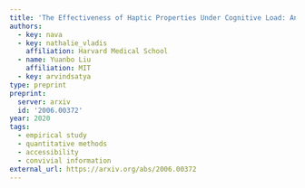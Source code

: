 ```yaml
---
title: 'The Effectiveness of Haptic Properties Under Cognitive Load: An Exploratory Study'
authors:
  - key: nava
  - key: nathalie_vladis
    affiliation: Harvard Medical School
  - name: Yuanbo Liu
    affiliation: MIT
  - key: arvindsatya
type: preprint
preprint: 
  server: arxiv
  id: '2006.00372'
year: 2020
tags:
  - empirical study
  - quantitative methods
  - accessibility
  - convivial information
external_url: https://arxiv.org/abs/2006.00372
---
```


